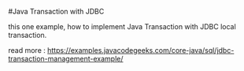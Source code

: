 #Java Transaction with JDBC

this one example, how to implement Java Transaction with JDBC local transaction.

read more : 
https://examples.javacodegeeks.com/core-java/sql/jdbc-transaction-management-example/
